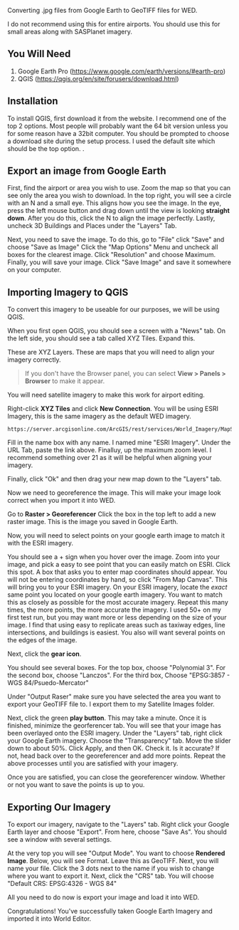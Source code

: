 Converting .jpg files from Google Earth to GeoTIFF files for WED.

I do not recommend using this for entire airports. You should use this for small areas along with SASPlanet imagery.

## You Will Need
1. Google Earth Pro (https://www.google.com/earth/versions/#earth-pro)
2. QGIS (https://qgis.org/en/site/forusers/download.html)

## Installation
To install QGIS, first download it from the website. I recommend one of the top 2 options. Most people will probably want the 64 bit version unless you for some reason have a 32bit computer. You should be prompted to choose a download site during the setup process. I used the default site which should be the top option. .
## Export an image from Google Earth

First, find the airport or area you wish to use. Zoom the map so that you can see only the area you wish to download. 
In the top right, you will see a circle with an N and a small eye. This aligns how you see the image. In the eye, press the left mouse button and drag down until the view is looking **straight down**. After you do this, click the N to align the image perfectly. Lastly, uncheck 3D Buildings and Places under the "Layers" Tab.

Next, you need to save the image. 
To do this, go to "File" click "Save" and choose "Save as Image"
Click the "Map Options" Menu and uncheck all boxes for the clearest image. Click "Resolution" and choose Maximum. Finally, you will save your image. Click "Save Image" and save it somewhere on your computer.

## Importing Imagery to QGIS

To convert this imagery to be useable for our purposes, we will be using QGIS. 

When you first open QGIS, you should see a screen with a "News" tab. On the left side, you should see a tab called XYZ Tiles. Expand this. 

These are XYZ Layers. These are maps that you will need to align your imagery correctly.

> If you don't have the Browser panel, you can select **View > Panels > Browser** to make it appear.

You will need satellite imagery to make this work for airport editing.

Right-click **XYZ Tiles** and click **New Connection**. You will be using ESRI Imagery, this is the same imagery as the default WED imagery.

```
https://server.arcgisonline.com/ArcGIS/rest/services/World_Imagery/MapServer/tile/{z}/{y}/{x}
```

Fill in the name box with any name. I named mine "ESRI Imagery". Under the URL Tab, paste the link above. Finalluy, up the maximum zoom level. I recommend something over 21 as it will be helpful when aligning your imagery.

Finally, click "Ok" and then drag your new map down to the "Layers" tab.

Now we need to georeference the image. This will make your image look correct when you import it into WED.

Go to **Raster > Georeferencer**
Click the box in the top left to add a new raster image. This is the image you saved in Google Earth.

Now, you will need to select points on your google earth image to match it with the ESRI imagery.

You should see a + sign when you hover over the image. Zoom into your image, and pick a easy to see point that you can easily match on ESRI. Click this spot.
A box that asks you to enter map coordinates should appear. You will not be entering coordinates by hand, so click "From Map Canvas". This will bring you to your ESRI imagery. On your ESRI imagery, locate the *exact* same point you located on your google earth imagery. You want to match this as closely as possible for the most accurate imagery. 
Repeat this many times, the more points, the more accurate the imagery. I used 50+ on my first test run, but you may want more or less depending on the size of your image. I find that using easy to replicate areas such as taxiway edges, line intersections, and buildings is easiest. You also will want several points on the edges of the image.

Next, click the **gear icon**.

You should see several boxes. For the top box, choose "Polynomial 3". For the second box, choose "Lanczos". For the third box, Choose "EPSG:3857 - WGS 84/Psuedo-Mercator"

Under "Output Raser" make sure you have selected the area you want to export your GeoTIFF file to. I export them to my Satellite Images folder.

Next, click the green **play button**. This may take a minute. Once it is finished, minimize the georferencer tab. You will see that your image has been overlayed onto the ESRI imagery. Under the "Layers" tab, right click your Google Earth imagery. Choose the "Transparency" tab. Move the slider down to about 50%. Click Apply, and then OK. Check it. Is it accurate? If not, head back over to the georeferencer and add more points. Repeat the above processes until you are satisfied with your imagery.

Once you are satisfied, you can close the georeferencer window. Whether or not you want to save the points is up to you. 

## Exporting Our Imagery

To export our imagery, navigate to the "Layers" tab. Right click your Google Earth layer and choose "Export". From here, choose "Save As". You should see a window with several settings.

At the very top you will see "Output Mode". You want to choose **Rendered Image**. Below, you will see Format. Leave this as GeoTIFF. Next, you will name your file. Click the 3 dots next to the name if you wish to change where you want to export it. Next, click the "CRS" tab. You will choose "Default CRS: EPSG:4326 - WGS 84"

All you need to do now is export your image and load it into WED. 

Congratulations! You've successfully taken Google Earth Imagery and imported it into World Editor.




